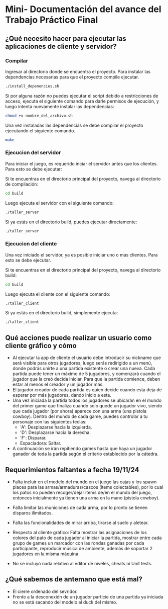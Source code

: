 # Mini- Documentación del avance del Trabajo Práctico Final
## ¿Qué necesito hacer para ejecutar las aplicaciones de cliente y servidor? 

### Compilar
Ingresar al directorio donde se encuentra el proyecto.
Para instalar las dependencias necesarias para que el proyecto compile ejecutar.
````bash
./install_depenencies.sh
````

Si por alguna razón no puedes ejecutar el script debido a restricciones de acceso, ejecuta el siguiente comando para darle permisos de ejecución, y luego intenta nuevamente instalar las dependencias:
````bash
chmod +x nombre_del_archivo.sh
````

Una vez instaladas las dependencias se debe compilar el proyecto ejecutando el siguiente comando.
````bash
make
````

### Ejecucion del servidor
Para iniciar el juego, es requerido inciar el servidor antes que los clientes. Para esto se debe ejecutar:

Si te encuentras en el directorio principal del proyecto, navega al directorio de compilación:
````bash
cd build
````
Luego ejecuta el servidor con el siguiente comando:
````bash
./taller_server
````

Si ya estás en el directorio build, puedes ejecutar directamente:
````bash
./taller_server
````

### Ejecucion del cliente
Una vez iniciado el servidor, ya es posible iniciar uno o mas clientes. Para esto se debe ejecutar.

Si te encuentras en el directorio principal del proyecto, navega al directorio build:
````bash
cd build
````
Luego ejecuta el cliente con el siguiente comando:
````bash
./taller_client
````

Si ya estás en el directorio build, simplemente ejecuta:
````bash
./taller_client
````

## Qué acciones puede realizar un usuario como cliente gráfico y cómo
* Al ejecutar la app de cliente el usuario debe introducir su nickname que será visible para otros jugadores, luego serás redirigido a un menú, donde podrás unirte a una partida existente o crear una nueva. Cada partida puede tener un máximo de 5 jugadores, y comenzará cuando el jugador que la creó decida iniciar. Para que la partida comience, deben estar al menos el creador y un jugador más.
* El jugador creador de cada partida es quien decide cuando esta deja de esperar por más jugadores, dando inicio a esta.
* Una vez iniciada la partida todos los jugadores se ubicarán en el mundo del primer game que finaliza cuando solo quede un jugador vivo, siendo que cada jugador (por ahora) aparece con una arma (una pistola cowboy). Dentro del mundo de cada game, puedes controlar a tu personaje con las siguientes teclas:
  * 'A': Desplazarse hacia la izquierda.
  * 'D': Desplazarse hacia la derecha.
  * 'F': Disparar.
  * Espaciadora: Saltar.
* A continuación se irán repitiendo games hasta que haya un jugador ganador de toda la partida según el criterio establecido por la cátedra.

## Requerimientos faltantes  a fecha 19/11/24

* Falta incluir en el modelo del mundo en el juego las cajas y los spawn places para las armas/armaduras/cascos (items colectables), por lo cual los patos no pueden recoger/dejar items de/en el mundo del juego, entonces inicialmente ya tienen una arma en la mano (pistola cowboy).
* Falta limitar las municiones de cada arma, por lo pronto se tienen disparos ilimitados.
* Falta las funcionalidades de mirar arriba, tirarse al suelo y aletear. 

* Respecto al cliente gráfico: Falta mostrar las asignaciones de los colores del pato de cada jugador al iniciar la partida, mostrar entre cada grupo de games un marcador con las rondas ganadas por cada participante, reproducir música de ambiente, además de soportar 2 jugadores en la misma máquina

* No se incluyó nada relativo al editor de niveles, cheats ni Unit tests.

## ¿Qué sabemos de antemano que está mal?
* El cierre ordenado del sevridor.
* Frente a la desconexión de un jugador partície de una partida ya iniciada no se está sacando del modelo al duck del mismo.
